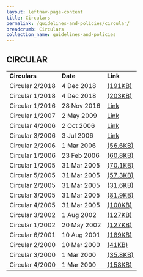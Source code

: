 ```yaml
---
layout: leftnav-page-content
title: Circulars
permalink: /guidelines-and-policies/circular/
breadcrumb: Circulars
collection_name: guidelines-and-policies
---
```


CIRCULAR
---

<table>
  <tr>
    <td><b>Circulars</b></td>
    <td><b>Date</b></td>
    <td><b>Link</b></td>
  </tr>
  <tr>
    <td>Circular 2/2018</td>
    <td>4 Dec 2018</td>
    <td><a href="/files/LSBCir2-2018_AWARENESSONADOPTIONOFNEWTECHNOLOGIES.pdf">(191KB)</a></td>
  </tr>
  <tr>
    <td>Circular 1/2018</td>
    <td>4 Dec 2018</td>
    <td><a href="/files/page1.pdf">(203KB)</a></td>
  </tr>
  <tr>
    <td>Circular 1/2016</td>
    <td>28 Nov 2016</td>
    <td><a href="/circular/circular-1-2016/">Link</a></td>
  </tr>
  <tr>
    <td>Circular 1/2007</td>
    <td>2 May 2009</td>
    <td><a href="/circular/circular-1-2007/">Link</a></td>
  </tr>
  <tr>
    <td>Circular 4/2006</td>
    <td>2 Oct 2006</td>
    <td><a href="/circular/circular-4-2006/">Link</a></td>
  </tr>
  <tr>
    <td>Circular 3/2006</td>
    <td>3 Jul 2006</td>
    <td><a href="/circular/circular-3-2006/">Link</a></td>
  </tr>
  <tr>
    <td>Circular 2/2006</td>
    <td>1 Mar 2006</td>
    <td><a href="/files/linkclick573aa.pdf" target="_blank">(56.6KB)</a></td>
  </tr>
  <tr>
    <td>Circular 1/2006</td>
    <td>23 Feb 2006</td>
    <td><a href="/files/linkclick5acc.pdf" target="_blank">(60.8KB)</a></td>
  </tr>
  <tr>
    <td>Circular 1/2005</td>
    <td>31 Mar 2005</td>
    <td><a href="/files/linkclick057c.pdf" target="_blank">(70.1KB)</a></td>
  </tr>
  <tr>
    <td>Circular 5/2005</td>
    <td>31 Mar 2005</td>
    <td><a href="/files/linkclickb881.pdf" target="_blank">(57.3KB)</a></td>
  </tr>
   <tr>
    <td>Circular 2/2005</td>
    <td>31 Mar 2005</td>
    <td><a href="/files/linkclickdd6b.pdf" target="_blank">(31.6KB)</a></td>
  </tr>
  <tr>
    <td>Circular 3/2005</td>
    <td>31 Mar 2005</td>
    <td><a href="/files/linkclick9f92.pdf" target="_blank">(81.9KB)</a></td>
  </tr>
  <tr>
    <td>Circular 4/2005</td>
    <td>31 Mar 2005</td>
    <td><a href="/files/linkclickc01b.pdf" target="_blank">(100KB)</a></td>
  </tr>
  <tr>
    <td>Circular 3/2002</td>
    <td>1 Aug 2002</td>
    <td><a href="/files/linkclick95e7.pdf" target="_blank">(127KB)</a></td>
  </tr>
  <tr>
    <td>Circular 1/2002</td>
    <td>20 May 2002</td>
    <td><a href="/files/linkclicked9a.pdf" target="_blank">(127KB)</a></td>
  </tr>
  <tr>
    <td>Circular 6/2001</td>
    <td>10 Aug 2001</td>
    <td><a href="/files/linkclickdabc.pdf">(189KB)</a></td>
  </tr>
  <tr>
    <td>Circular 2/2000</td>
    <td>10 Mar 2000</td>
    <td><a href="/files/linkclick1fd0.pdf" target="_blank">(41KB)</a></td>
  </tr>
  <tr>
    <td>Circular 3/2000</td>
    <td>1 Mar 2000</td>
    <td><a href="/files/linkclick7c0b.pdf" target="_blank">(35.8KB)</a></td>
  </tr>
  <tr>
    <td>Circular 4/2000</td>
    <td>1 Mar 2000</td>
    <td><a href="/files/linkclick6e5a.pdf" target="_blank">(158KB)</a></td>
  </tr>
</table>

